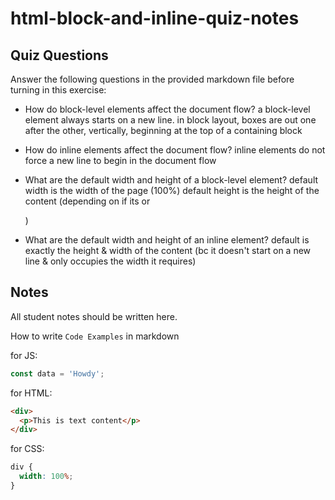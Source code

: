 # html-block-and-inline-quiz-notes

## Quiz Questions

Answer the following questions in the provided markdown file before turning in this exercise:

- How do block-level elements affect the document flow?
  a block-level element always starts on a new line. in block layout, boxes are out one after the other, vertically, beginning at the top of a containing block

- How do inline elements affect the document flow?
  inline elements do not force a new line to begin in the document flow

- What are the default width and height of a block-level element?
  default width is the width of the page (100%)
  default height is the height of the content (depending on if its <h> or <p>)

- What are the default width and height of an inline element?
  default is exactly the height & width of the content (bc it doesn't start on a new line & only occupies the width it requires)

## Notes

All student notes should be written here.

How to write `Code Examples` in markdown

for JS:

```javascript
const data = 'Howdy';
```

for HTML:

```html
<div>
  <p>This is text content</p>
</div>
```

for CSS:

```css
div {
  width: 100%;
}
```
